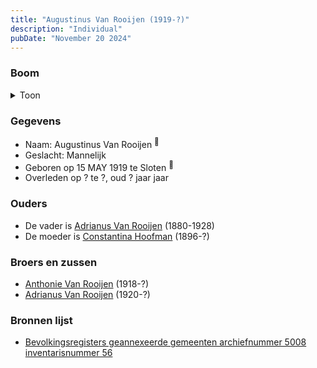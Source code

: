 ```yaml
---
title: "Augustinus Van Rooijen (1919-?)"
description: "Individual"
pubDate: "November 20 2024"
---
```


### Boom
<details><summary>Toon</summary>

![test](https://www.plantuml.com/plantuml/svg/ZP9DImCn48Rl-HM37Zm9cwsLRIdLjhIeu0TQ5KybkndRkDb9IR9AaVvtHxkq7aI579BvV6RUd8QeVAmhAq9fQAcygY1NHJdthYOzSjPvY5vHO1TI50kZ4GhZ2ukRErRBk88Agnnzs9X2H8ykhfOelbKjh0e1tWK039tNwASBKvI48VHwbJBKxqDBh8KuW9klLa5iClO6sXj5TO07HN3hd7b1sWCLu3n9aZG1s1-t9kt9a6k_FnkqUWszRgxorIntCLhizY4zXil14yWiI-31K8clY0Hy7jKh-i_7jzHGrjRE5EbPuLq8kMF6pnefN0okG7RI3EwZns8H6RTX73dYHL8qfE3CkUTAxH2bPCJ9SDmQjtv1F8BhqPG9EunQynR_GNG29pk2NlSDjJOqPuTCuMvymwZo-8jYmXH91llMp1TnXTQwDoPPYsQ1XuTDX6XmTuOcamtiabbRR4MfvtNWSN-MXIDXg-hVyiZsHfwExC2TTV7_mujJ9Cs_zmC0)
</details>

### Gegevens
- Naam: Augustinus Van Rooijen <sup><a href="../s00304/" style="text-decoration:none" title="Bevolkingsregisters geannexeerde gemeenten archiefnummer 5008 inventarisnummer 56">:link:</a></sup>
- Geslacht: Mannelijk
- Geboren op 15 MAY 1919 te Sloten <sup><a href="../s00304/" style="text-decoration:none" title="Bevolkingsregisters geannexeerde gemeenten archiefnummer 5008 inventarisnummer 56">:link:</a></sup>
- Overleden op ? te ?, oud ? jaar jaar 

### Ouders
- De vader is [Adrianus Van Rooijen](../i00020/) (1880-1928)
- De moeder is [Constantina Hoofman](../i00011/) (1896-?)

### Broers en zussen
- [Anthonie Van Rooijen](../i00181/) (1918-?)
- [Adrianus Van Rooijen](../i00179/) (1920-?)

### Bronnen lijst
- [Bevolkingsregisters geannexeerde gemeenten archiefnummer 5008 inventarisnummer 56](../s00304/)